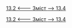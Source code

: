 [13.2 <--- ](13_2.md) [   Зміст   ](README.md) [--> 13.4](13_4.md)



[13.2 <--- ](13_2.md) [   Зміст   ](README.md) [--> 13.4](13_4.md)